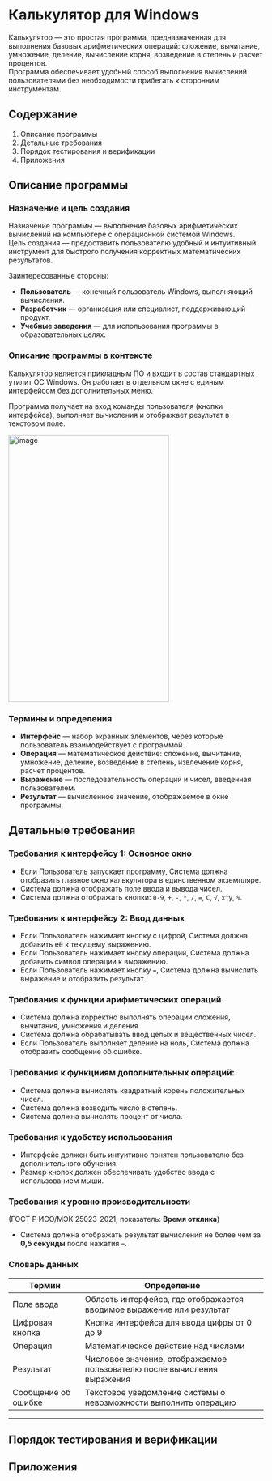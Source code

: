 # Калькулятор для Windows
Калькулятор ― это простая программа, предназначенная для выполнения базовых арифметических операций: сложение, вычитание, умножение, деление, вычисление корня, возведение в степень и расчет процентов.  
Программа обеспечивает удобный способ выполнения вычислений пользователями без необходимости прибегать к сторонним инструментам.  

## Содержание
1. Описание программы  
2. Детальные требования  
3. Порядок тестирования и верификации  
4. Приложения 

## Описание программы

### Назначение и цель создания

Назначение программы ― выполнение базовых арифметических вычислений на компьютере с операционной системой Windows.  
Цель создания ― предоставить пользователю удобный и интуитивный инструмент для быстрого получения корректных математических результатов.  

Заинтересованные стороны:  
- **Пользователь** ― конечный пользователь Windows, выполняющий вычисления.  
- **Разработчик** ― организация или специалист, поддерживающий продукт.  
- **Учебные заведения** ― для использования программы в образовательных целях.  

### Описание программы в контексте

Калькулятор является прикладным ПО и входит в состав стандартных утилит ОС Windows. Он работает в отдельном окне с единым интерфейсом без дополнительных меню.  

Программа получает на вход команды пользователя (кнопки интерфейса), выполняет вычисления и отображает результат в текстовом поле. 

<img width="317" height="528" alt="image" src="https://github.com/user-attachments/assets/5f859ae5-5114-4268-9a68-40f661e60d2f" />

### Термины и определения
- **Интерфейс** ― набор экранных элементов, через которые пользователь взаимодействует с программой.  
- **Операция** ― математическое действие: сложение, вычитание, умножение, деление, возведение в степень, извлечение корня, расчет процентов.  
- **Выражение** ― последовательность операций и чисел, введенная пользователем.  
- **Результат** ― вычисленное значение, отображаемое в окне программы.  

## Детальные требования
### Требования к интерфейсу 1: Основное окно  

- Если Пользователь запускает программу, Система должна отобразить главное окно калькулятора в единственном экземпляре.  
- Система должна отображать поле ввода и вывода чисел.  
- Система должна отображать кнопки: `0-9`, `+`, `-`, `*`, `/`, `=`, `C`, `√`, `x^y`, `%`.

### Требования к интерфейсу 2: Ввод данных  

- Если Пользователь нажимает кнопку с цифрой, Система должна добавить её к текущему выражению.  
- Если Пользователь нажимает кнопку операции, Система должна добавить символ операции к выражению.  
- Если Пользователь нажимает кнопку `=`, Система должна вычислить выражение и отобразить результат.  

### Требования к функции арифметических операций

- Система должна корректно выполнять операции сложения, вычитания, умножения и деления.  
- Система должна обрабатывать ввод целых и вещественных чисел.  
- Если Пользователь выполняет деление на ноль, Система должна отобразить сообщение об ошибке.  

### Требования к функцииям дополнительных операций:

- Система должна вычислять квадратный корень положительных чисел.  
- Система должна возводить число в степень.  
- Система должна вычислять процент от числа.  

### Требования к удобству использования  

- Интерфейс должен быть интуитивно понятен пользователю без дополнительного обучения.  
- Размер кнопок должен обеспечивать удобство ввода с использованием мыши.  

### Требования к уровню производительности  

(ГОСТ Р ИСО/МЭК 25023-2021, показатель: **Время отклика**)  
- Система должна отображать результат вычисления не более чем за **0,5 секунды** после нажатия `=`.  


### Словарь данных  

| Термин            | Определение                                                                 |
|-------------------|------------------------------------------------------------------------------|
| Поле ввода        | Область интерфейса, где отображается вводимое выражение или результат        |
| Цифровая кнопка   | Кнопка интерфейса для ввода цифры от 0 до 9                                  |
| Операция          | Математическое действие над числами                                          |
| Результат         | Числовое значение, отображаемое пользователю после вычисления выражения      |
| Сообщение об ошибке | Текстовое уведомление системы о невозможности выполнить операцию            |

---

## Порядок тестирования и верификации

## Приложения
